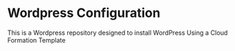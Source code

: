 # Wordpress Configuration

This is a Wordpress repository designed to install WordPress Using a Cloud Formation Template
